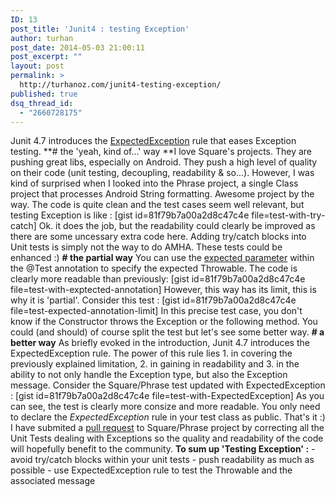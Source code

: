 ```yaml
---
ID: 13
post_title: 'Junit4 : testing Exception'
author: turhan
post_date: 2014-05-03 21:00:11
post_excerpt: ""
layout: post
permalink: >
  http://turhanoz.com/junit4-testing-exception/
published: true
dsq_thread_id:
  - "2660728175"
---
```

Junit 4.7 introduces the [ExpectedException][1] rule that eases Exception testing. **# the 'yeah, kind of...' way **I love Square's projects. They are pushing great libs, especially on Android. They push a high level of quality on their code (unit testing, decoupling, readability & so...). However, I was kind of surprised when I looked into the Phrase project, a single Class project that processes Android String formatting. Awesome project by the way. The code is quite clean and the test cases seem well relevant, but testing Exception is like : [gist id=81f79b7a00a2d8c47c4e file=test-with-try-catch] Ok. it does the job, but the readability could clearly be improved as there are some uncessary extra code here. Adding try/catch blocks into Unit tests is simply not the way to do AMHA. These tests could be enhanced :) **# the partial way** You can use the [expected parameter][2] within the @Test annotation to specify the expected Throwable. The code is clearly more readable than previously: [gist id=81f79b7a00a2d8c47c4e file=test-with-exptected-annotation] However, this way has its limit, this is why it is 'partial'. Consider this test : [gist id=81f79b7a00a2d8c47c4e file=test-expected-annotation-limit] In this precise test case, you don't know if the Constructor throws the Exception or the following method. You could (and should) of course split the test but let's see some better way. **# a better way** As briefly evoked in the introduction, Junit 4.7 introduces the ExpectedException rule. The power of this rule lies 1. in covering the previously explained limitation, 2. in gaining in readability and 3. in the ability to not only handle the Exception type, but also the Exception message. Consider the Square/Phrase test updated with ExpectedException : [gist id=81f79b7a00a2d8c47c4e file=test-with-ExpectedException] As you can see, the test is clearly more consize and more readable. You only need to declare the *ExpectedException* rule in your test class as public. That's it :) I have submited a [pull request][3] to Square/Phrase project by correcting all the Unit Tests dealing with Exceptions so the quality and readability of the code will hopefully benefit to the community. **To sum up 'Testing Exception' :** - avoid try/catch blocks within your unit tests - push readability as much as possible - use ExpectedException rule to test the Throwable and the associated message

 [1]: http://junit.org/javadoc/latest/org/junit/rules/ExpectedException.html
 [2]: http://junit.org/javadoc/latest/org/junit/Test.html#expected()
 [3]: https://github.com/square/phrase/pull/8